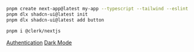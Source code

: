 ```sh
pnpm create next-app@latest my-app --typescript --tailwind --eslint
pnpm dlx shadcn-ui@latest init
pnpm dlx shadcn-ui@latest add button

pnpm i @clerk/nextjs
```

[Authentication](https://clerk.com/docs/quickstarts/nextjs)
[Dark Mode](https://ui.shadcn.com/docs/dark-mode/next)